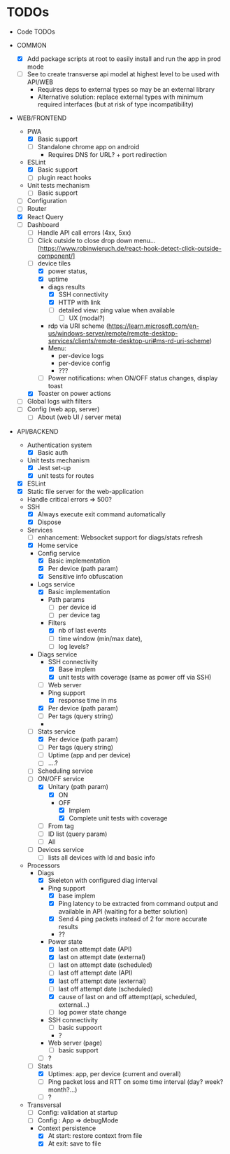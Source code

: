 TODOs
=====
- Code TODOs

- COMMON
  - [X] Add package scripts at root to easily install and run the app in prod mode
  - [ ] See to create transverse api model at highest level to be used with API/WEB
    - Requires deps to external types so may be an external library
    - Alternative solution: replace external types with minimum required interfaces (but at risk of type incompatibility)

- WEB/FRONTEND
  - PWA
    - [X] Basic support
    - [ ] Standalone chrome app on android
      - Requires DNS for URL? + port redirection
  - ESLint
    - [X] Basic support
    - [ ] plugin react hooks
  - Unit tests mechanism
    - [ ] Basic support
  - [ ] Configuration
  - [ ] Router
  - [X] React Query
  - [ ] Dashboard
    - [ ] Handle API call errors (4xx, 5xx)
    - [ ] Click outside to close drop down menu...  [https://www.robinwieruch.de/react-hook-detect-click-outside-component/]
    - [ ] device tiles
      - [X] power status,
      - [X] uptime
      - diags results
        - [X] SSH connectivity
        - [X] HTTP with link
        - [ ] detailed view: ping value when available
            - [ ] UX (modal?)
      - rdp via URI scheme (https://learn.microsoft.com/en-us/windows-server/remote/remote-desktop-services/clients/remote-desktop-uri#ms-rd-uri-scheme)
      - Menu: 
        - per-device logs
        - per-device config
        - ???
      - [ ] Power notifications: when ON/OFF status changes, display toast
    - [X] Toaster on power actions
  - [ ] Global logs with filters
  - [ ] Config (web app, server)
    - [ ] About (web UI / server meta)

- API/BACKEND
  - Authentication system
    - [X] Basic auth
  - Unit tests mechanism
    - [X] Jest set-up
    - [X] unit tests for routes
  - [X] ESLint
  - [X] Static file server for the web-application
  - Handle critical errors => 500?
  - SSH
    - [X] Always execute exit command automatically
    - [X] Dispose
  - Services
    - [ ] enhancement: Websocket support for diags/stats refresh
    - [X] Home service
    - Config service
      - [X] Basic implementation
      - [X] Per device (path param)
      - [X] Sensitive info obfuscation
    - Logs service
      - [X] Basic implementation
      - Path params
        - [ ] per device id
        - [ ] per device tag        
      - Filters 
        - [X] nb of last events
        - [ ] time window (min/max date),
        - [ ] log levels?
    - Diags service
      - SSH connectivity
        - [X] Base implem
        - [X] unit tests with coverage (same as power off via SSH)
      - [ ] Web server
      - Ping support
        - [X] response time in ms
      - [X] Per device (path param)
      - [ ] Per tags (query string)
      - 
    - [ ] Stats service
      - [X] Per device (path param)
      - [ ] Per tags (query string)
      - [ ] Uptime (app and per device)
      - [ ] ....?
    - [ ] Scheduling service
    - [ ] ON/OFF service
      - [X] Unitary (path param)
        - [X] ON
        - OFF
          - [X] Implem
          - [X] Complete unit tests with coverage
      - [ ] From tag
      - [ ] ID list (query param)
      - [ ] All
    - [ ] Devices service
      - [ ] lists all devices with Id and basic info
  - Processors
    - Diags
      - [X] Skeleton with configured diag interval
      - Ping support
        - [X] base implem
        - [X] Ping latency to be extracted from command output and available in API (waiting for a better solution)
        - [X] Send 4 ping packets instead of 2 for more accurate results
        - ??
      - Power state
        - [X] last on attempt date (API)
        - [X] last on attempt date (external)
        - [ ] last on attempt date (scheduled)
        - [ ] last off attempt date (API)
        - [X] last off attempt date (external)
        - [ ] last off attempt date (scheduled)
        - [X] cause of last on and off attempt(api, scheduled, external...)
        - [ ] log power state change
      - SSH connectivity
        - [ ] basic suppoort
        - ?
      - Web server (page)
        - [ ] basic support
      - [ ] ?
    - [ ] Stats
      - [X] Uptimes: app, per device (current and overall)
      - [ ] Ping packet loss and RTT on some time interval (day? week? month?...)
      - [ ] ?
  - Transversal
    - [ ] Config: validation at startup
    - [ ] Config : App => debugMode
    - Context persistence
      - [X] At start: restore context from file
      - [X] At exit: save to file
